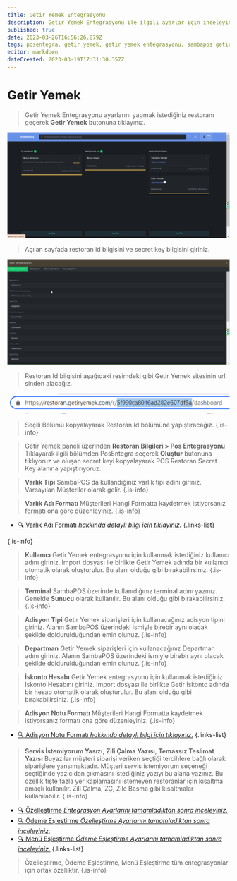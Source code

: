 ```yaml
---
title: Getir Yemek Entegrasyonu
description: Getir Yemek Entegrasyonu ile ilgili ayarlar için inceleyiniz.
published: true
date: 2023-03-26T16:56:26.879Z
tags: posentegra, getir yemek, getir yemek entegrasyonu, sambapos getir yemek entegrasyonu, getir
editor: markdown
dateCreated: 2023-03-19T17:31:30.357Z
---
```


# Getir Yemek
> Getir Yemek Entegrasyonu ayarlarını yapmak istediğiniz restoranı geçerek **Getir Yemek** butonuna tıklayınız.

![chrome_mbgbmnkfjc.png](/chrome_mbgbmnkfjc.png)

> Açılan sayfada restoran id bilgisini ve secret key bilgisini giriniz.

![chrome_vnfqz7b1zy.png](/chrome_vnfqz7b1zy.png)

> Restoran Id bilgisini aşağıdaki resimdeki gibi Getir Yemek sitesinin url sinden alacağız.

![alpemix_zhov4if6fw.png](/alpemix_zhov4if6fw.png)

> Seçili Bölümü kopyalayarak Restoran Id bölümüne yapıştıracağız.
{.is-info}

> Getir Yemek paneli üzerinden **Restoran Bilgileri > Pos Entegrasyonu**
Tıklayarak ilgili bölümden PosEntegra seçerek **Oluştur** butonuna tıklıyoruz ve oluşan secret keyi kopyalayarak POS Restoran Secret Key alanına yapıştırıyoruz.

> **Varlık Tipi**
SambaPOS da kullandığınız varlık tipi adını giriniz.
Varsayılan Müşteriler olarak gelir.
{.is-info}

> **Varlık Adı Formatı**
Müşterileri Hangi Formatta kaydetmek istiyorsanız formatı ona göre düzenleyiniz.
{.is-info}

- [:mag: Varlık Adı Formatı *hakkında detaylı bilgi için tıklayınız.*](/sambapos/varlik-adi-formati)
{.links-list}


{.is-info}

> **Kullanıcı**
Getir Yemek entegrasyonu için kullanmak istediğiniz kullanıcı adını giriniz. İmport dosyası ile birlikte Getir Yemek adında bir kullanıcı otomatik olarak oluşturulur. Bu alanı olduğu gibi bırakabilirsiniz.
{.is-info}

> **Terminal**
SambaPOS üzerinde kullanıdığınız terminal adını yazınız. Genelde **Sunucu** olarak kullanılır. Bu alanı olduğu gibi bırakabilirsiniz.
{.is-info}

> **Adisyon Tipi**
Getir Yemek siparişleri için kullanacağınız adisyon tipini giriniz. Alanın SambaPOS üzerindeki ismiyle birebir aynı olacak şekilde doldurulduğundan emin olunuz.
{.is-info}

> **Departman**
Getir Yemek siparişleri için kullanacağınız Departman adını giriniz. Alanın SambaPOS üzerindeki ismiyle birebir aynı olacak şekilde doldurulduğundan emin olunuz.
{.is-info}

> **İskonto Hesabı**
Getir Yemek entegrasyonu için kullanmak istediğiniz İskonto Hesabını giriniz. İmport dosyası ile birlikte Getir İskonto adında bir hesap otomatik olarak oluşturulur. Bu alanı olduğu gibi bırakabilirsiniz.
{.is-info}

> **Adisyon Notu Formatı**
Müşterileri Hangi Formatta kaydetmek istiyorsanız formatı ona göre düzenleyiniz.
{.is-info}

- [:mag: Adisyon Notu Formatı *hakkında detaylı bilgi için tıklayınız.*](/sambapos/adisyon-notu-formati)
{.links-list}

> **Servis İstemiyorum Yasızı**, **Zili Çalma Yazısı**, **Temassız Teslimat Yazısı**
Buyazılar müşteri siparişi veriken seçtiği tercihlere bağlı olarak siparişlere yansımaktadır. Müşteri servis istemiyorum seçeneği seçtiğinde yazıcıdan çıkmasını istediğiniz yazıyı bu alana yazınız. Bu özellik fişte fazla yer kaplamasını istemeyen restoranlar için kısaltma amaçlı kullanılır. Zili Çalma, ZÇ, Zile Basma gibi kısaltmalar kullanılabilir.
{.is-info}



- [:mag: Özelleştirme *Entegrasyon Ayarlarını tamamladıktan sonra inceleyiniz.*](/sambapos/ozellestirme)
- [:mag: Ödeme Eşleştirme *Özelleştirme Ayarlarını tamamladıktan sonra inceleyiniz.*](/sambapos/odeme-eslestirme)
- [:mag: Menü Eşleştirme *Ödeme Eşleştirme Ayarlarını tamamladıktan sonra inceleyiniz.*](/sambapos/menu-eslestirme)
{.links-list}

> Özelleştirme, Ödeme Eşleştirme, Menü Eşleştirme tüm entegrasyonlar için ortak özelliktir.
{.is-info}


